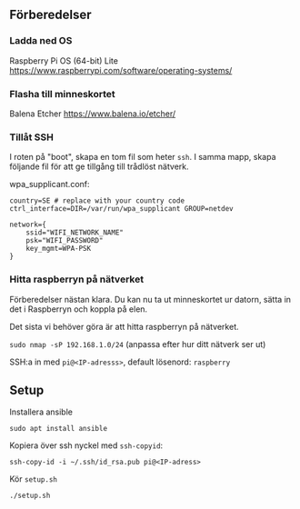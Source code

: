 
## Förberedelser
### Ladda ned OS
Raspberry Pi OS (64-bit) Lite
https://www.raspberrypi.com/software/operating-systems/

### Flasha till minneskortet
Balena Etcher
https://www.balena.io/etcher/

### Tillåt SSH
I roten på "boot", skapa en tom fil som heter `ssh`.
I samma mapp, skapa följande fil för att ge tillgång till trådlöst nätverk.

wpa_supplicant.conf:
```
country=SE # replace with your country code
ctrl_interface=DIR=/var/run/wpa_supplicant GROUP=netdev

network={
	ssid="WIFI_NETWORK_NAME"
	psk="WIFI_PASSWORD"
	key_mgmt=WPA-PSK
}
```

### Hitta raspberryn på nätverket
Förberedelser nästan klara. Du kan nu ta ut minneskortet ur datorn, sätta in det i Raspberryn och koppla på elen.

Det sista vi behöver göra är att hitta raspberryn på nätverket.

`sudo nmap -sP 192.168.1.0/24`
(anpassa efter hur ditt nätverk ser ut)

SSH:a in med `pi@<IP-adresss>`, default lösenord: `raspberry`

## Setup
Installera ansible

```
sudo apt install ansible
```

Kopiera över ssh nyckel med `ssh-copyid`:
```
ssh-copy-id -i ~/.ssh/id_rsa.pub pi@<IP-adress>
```

Kör `setup.sh`
```
./setup.sh
```


